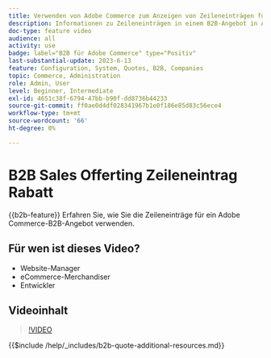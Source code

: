 ```yaml
---
title: Verwenden von Adobe Commerce zum Anzeigen von Zeileneinträgen für ein Zitat
description: Informationen zu Zeileneinträgen in einem B2B-Angebot in Adobe Commerce
doc-type: feature video
audience: all
activity: use
badge: label="B2B für Adobe Commerce" type="Positiv"
last-substantial-update: 2023-6-13
feature: Configuration, System, Quotes, B2B, Companies
topic: Commerce, Administration
role: Admin, User
level: Beginner, Intermediate
exl-id: 4651c38f-6794-47bb-b90f-dd8736b44233
source-git-commit: ff0ae0d4df028341967b1e0f186e85d83c56ece4
workflow-type: tm+mt
source-wordcount: '66'
ht-degree: 0%

---
```


# B2B Sales Offerting Zeileneintrag Rabatt

{{b2b-feature}}
Erfahren Sie, wie Sie die Zeileneinträge für ein Adobe Commerce-B2B-Angebot verwenden.

## Für wen ist dieses Video?

- Website-Manager
- eCommerce-Merchandiser
- Entwickler

## Videoinhalt

>[!VIDEO](https://video.tv.adobe.com/v/3420417?learn=on)

{{$include /help/_includes/b2b-quote-additional-resources.md}}
